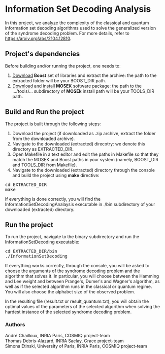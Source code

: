 # Information Set Decoding Analysis
In this project, we analyze the complexity of the classical and quantum information set decoding algorithms used to solve the generalized version of the syndrome decoding problem. For more details, refer to https://arxiv.org/abs/2104.12810.

## Project's dependencies

Before building and/or running the project, one needs to:  
1. [Download](https://www.boost.org/users/download/) **Boost** set of libraries and extract the archive: the path to the extracted folder will be your BOOST_DIR path.
2. [Download](https://www.mosek.com/downloads/) and [install](https://docs.mosek.com/9.2/cxxfusion/install-interface.html#testing-the-installation-and-compiling-examples) **MOSEK** software package: the path to the .../tools/... subdirectory of **MOSEk** install path will be your TOOLS_DIR path.


## Build and Run the project

The project is built through the following steps:

1. Download the project (if downloaded as .zip archive, extract the folder from the downloaded archive).
2. Navigate to the downloaded (extracted) direcotry: we denote this directory as EXTRACTED_DIR.
3. Open Makefile in a text editor and edit the paths in Makefile so that they match the MOSEK and Boost paths in your system (namely, BOOST_DIR and TOOLS_DIR from Makefile).
4. Navigate to the downloaded (extracted) directory through the console and build the project using **make** directive:
<pre translate="no" dir="ltr" is-upgraded="">cd EXTRACTED_DIR
make
</pre>

If everything is done correctly, you will find the InformationSetDecodingAnalaysis executable in ./bin subdirectory of your downloaded (extracted) directory.

## Run the project

To run the project, navigate to the binary subdirectory and run the InformationSetDecoding executable:
<pre translate="no" dir="ltr" is-upgraded="">cd EXTRACTED_DIR/bin
./InformationSetDecoding
</pre>

If everything works correctly, through the console, you will be asked to choose the arguments of the syndrome decoding problem and the algorithm that solves it. In particular, you will choose between the Hamming and Lee weight and between Prange's, Dumer's and Wagner's algorithm, as well as if the selected algorithm runs in the classical or quantum regime. You will also choose the alphabet size of the observed problem.

In the resulting file (result.txt or result_quantum.txt), you will obtain the optimal values of the parameters of the selected algorithm when solving the hardest instance of the selected syndrome decoding problem. 

### Authors
André Chailloux, INRIA Paris, COSMIQ project-team  
Thomas Debris-Alazard, INRIA Saclay, Grace project-team  
Simona Etinski, University of Paris, INRIA Paris, COSMIQ project-team  
